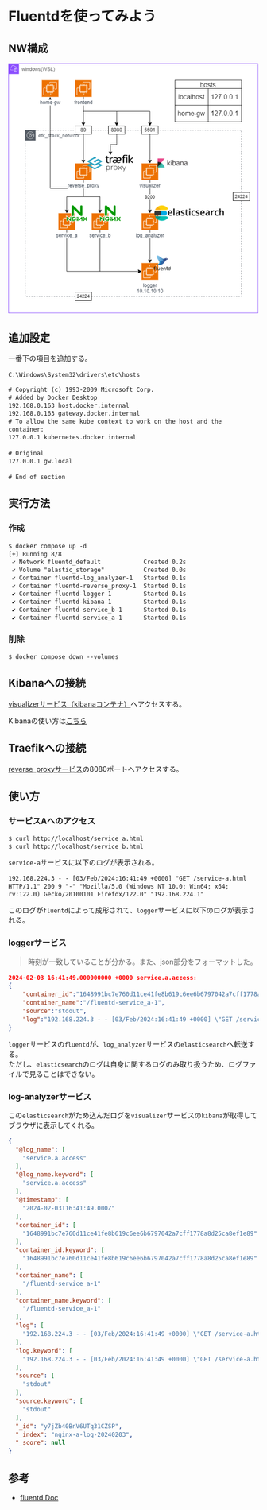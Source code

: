 # Fluentdを使ってみよう

## NW構成

![NW](./doc/nw.drawio.png)

## 追加設定

一番下の項目を追加する。

`C:\Windows\System32\drivers\etc\hosts`

```hosts
# Copyright (c) 1993-2009 Microsoft Corp.
# Added by Docker Desktop
192.168.0.163 host.docker.internal
192.168.0.163 gateway.docker.internal
# To allow the same kube context to work on the host and the container:
127.0.0.1 kubernetes.docker.internal

# Original
127.0.0.1 gw.local

# End of section
```

## 実行方法

### 作成

```console
$ docker compose up -d
[+] Running 8/8
 ✔ Network fluentd_default            Created 0.2s
 ✔ Volume "elastic_storage"           Created 0.0s
 ✔ Container fluentd-log_analyzer-1   Started 0.1s
 ✔ Container fluentd-reverse_proxy-1  Started 0.1s
 ✔ Container fluentd-logger-1         Started 0.1s
 ✔ Container fluentd-kibana-1         Started 0.1s
 ✔ Container fluentd-service_b-1      Started 0.1s
 ✔ Container fluentd-service_a-1      Started 0.1s
```

### 削除

```console
$ docker compose down --volumes
```

## Kibanaへの接続

[visualizerサービス（kibanaコンテナ）](http://localhost:5601/app/management/kibana/dataViews)へアクセスする。

Kibanaの使い方は[こちら](./doc//kibana/how_to_use.md)

## Traefikへの接続

[reverse_proxyサービス](http://localhost:8080/dashboard/#/)の8080ポートへアクセスする。

## 使い方

### サービスAへのアクセス

```console
$ curl http://localhost/service_a.html
$ curl http://localhost/service_b.html
```

`service-a`サービスに以下のログが表示される。

```log
192.168.224.3 - - [03/Feb/2024:16:41:49 +0000] "GET /service-a.html HTTP/1.1" 200 9 "-" "Mozilla/5.0 (Windows NT 10.0; Win64; x64; rv:122.0) Gecko/20100101 Firefox/122.0" "192.168.224.1"
```

このログが`fluentd`によって成形されて、`logger`サービスに以下のログが表示される。

### loggerサービス

> 時刻が一致していることが分かる。また、json部分をフォーマットした。

```json
2024-02-03 16:41:49.000000000 +0000 service.a.access: 
{
    "container_id":"1648991bc7e760d11ce41fe8b619c6ee6b6797042a7cff1778a8d25ca8ef1e89",
    "container_name":"/fluentd-service_a-1",
    "source":"stdout",
    "log":"192.168.224.3 - - [03/Feb/2024:16:41:49 +0000] \"GET /service-a.html HTTP/1.1\" 200 9 \"-\" \"Mozilla/5.0 (Windows NT 10.0; Win64; x64; rv:122.0) Gecko/20100101 Firefox/122.0\" \"192.168.224.1\""
}
```

`logger`サービスの`fluentd`が、`log_analyzer`サービスの`elasticsearch`へ転送する。  
ただし、`elasticsearch`のログは自身に関するログのみ取り扱うため、ログファイルで見ることはできない。  

### log-analyzerサービス

この`elasticsearch`がため込んだログを`visualizer`サービスの`kibana`が取得してブラウザに表示してくれる。

```json
{
  "@log_name": [
    "service.a.access"
  ],
  "@log_name.keyword": [
    "service.a.access"
  ],
  "@timestamp": [
    "2024-02-03T16:41:49.000Z"
  ],
  "container_id": [
    "1648991bc7e760d11ce41fe8b619c6ee6b6797042a7cff1778a8d25ca8ef1e89"
  ],
  "container_id.keyword": [
    "1648991bc7e760d11ce41fe8b619c6ee6b6797042a7cff1778a8d25ca8ef1e89"
  ],
  "container_name": [
    "/fluentd-service_a-1"
  ],
  "container_name.keyword": [
    "/fluentd-service_a-1"
  ],
  "log": [
    "192.168.224.3 - - [03/Feb/2024:16:41:49 +0000] \"GET /service-a.html HTTP/1.1\" 200 9 \"-\" \"Mozilla/5.0 (Windows NT 10.0; Win64; x64; rv:122.0) Gecko/20100101 Firefox/122.0\" \"192.168.224.1\""
  ],
  "log.keyword": [
    "192.168.224.3 - - [03/Feb/2024:16:41:49 +0000] \"GET /service-a.html HTTP/1.1\" 200 9 \"-\" \"Mozilla/5.0 (Windows NT 10.0; Win64; x64; rv:122.0) Gecko/20100101 Firefox/122.0\" \"192.168.224.1\""
  ],
  "source": [
    "stdout"
  ],
  "source.keyword": [
    "stdout"
  ],
  "_id": "y7jZb40BnV6UTq31CZSP",
  "_index": "nginx-a-log-20240203",
  "_score": null
}
```

## 参考

- [fluentd Doc](https://docs.fluentd.org/)

